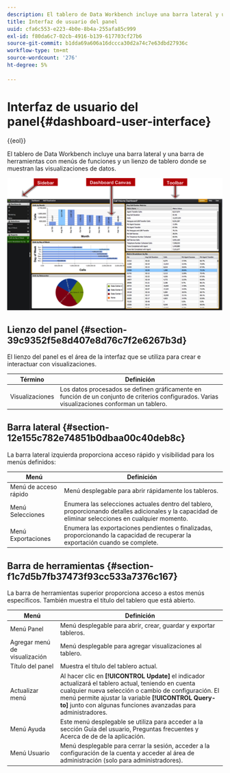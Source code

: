 ```yaml
---
description: El tablero de Data Workbench incluye una barra lateral y una barra de herramientas con menús de funciones y un lienzo de tablero donde se muestran las visualizaciones de datos.
title: Interfaz de usuario del panel
uuid: cfa6c553-e223-4b0e-8b4a-255afa85c999
exl-id: f80da6c7-02cb-4916-b139-617703cf27b6
source-git-commit: b1dda69a606a16dccca30d2a74c7e63dbd27936c
workflow-type: tm+mt
source-wordcount: '276'
ht-degree: 5%

---
```


# Interfaz de usuario del panel{#dashboard-user-interface}

{{eol}}

El tablero de Data Workbench incluye una barra lateral y una barra de herramientas con menús de funciones y un lienzo de tablero donde se muestran las visualizaciones de datos.

![](assets/dashboard_ui.png)

## Lienzo del panel {#section-39c9352f5e8d407e8d76c7f2e6267b3d}

El lienzo del panel es el área de la interfaz que se utiliza para crear e interactuar con visualizaciones.

| Término | Definición |
|---|---|
| Visualizaciones | Los datos procesados se definen gráficamente en función de un conjunto de criterios configurados. Varias visualizaciones conforman un tablero. |

## Barra lateral {#section-12e155c782e74851b0dbaa00c40deb8c}

La barra lateral izquierda proporciona acceso rápido y visibilidad para los menús definidos:

| Menú | Definición |
|---|---|
| Menú de acceso rápido | Menú desplegable para abrir rápidamente los tableros. |
| Menú Selecciones | Enumera las selecciones actuales dentro del tablero, proporcionando detalles adicionales y la capacidad de eliminar selecciones en cualquier momento. |
| Menú Exportaciones | Enumera las exportaciones pendientes o finalizadas, proporcionando la capacidad de recuperar la exportación cuando se complete. |

## Barra de herramientas {#section-f1c7d5b7fb37473f93cc533a7376c167}

La barra de herramientas superior proporciona acceso a estos menús específicos. También muestra el título del tablero que está abierto.

| Menú | Definición |
|---|---|
| Menú Panel | Menú desplegable para abrir, crear, guardar y exportar tableros. |
| Agregar menú de visualización | Menú desplegable para agregar visualizaciones al tablero. |
| Título del panel | Muestra el título del tablero actual. |
| Actualizar menú | Al hacer clic en **[!UICONTROL Update]** el indicador actualizará el tablero actual, teniendo en cuenta cualquier nueva selección o cambio de configuración. El menú permite ajustar la variable **[!UICONTROL Query-to]** junto con algunas funciones avanzadas para administradores. |
| Menú Ayuda | Este menú desplegable se utiliza para acceder a la sección Guía del usuario, Preguntas frecuentes y Acerca de de de la aplicación. |
| Menú Usuario | Menú desplegable para cerrar la sesión, acceder a la configuración de la cuenta y acceder al área de administración (solo para administradores). |
